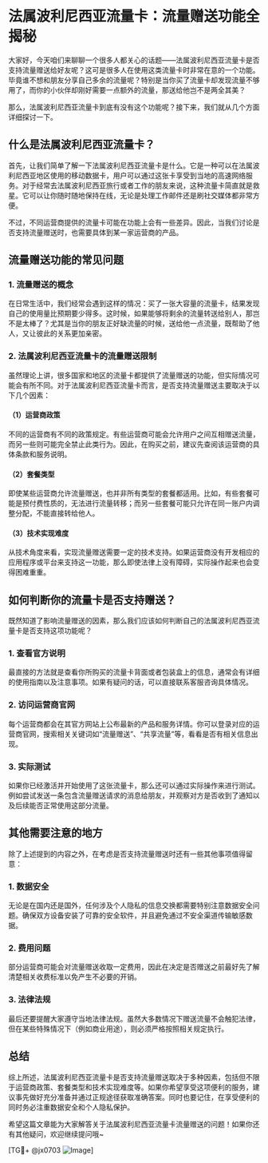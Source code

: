 # 法属波利尼西亚流量卡：流量赠送功能全揭秘

大家好，今天咱们来聊聊一个很多人都关心的话题——法属波利尼西亚流量卡是否支持流量赠送给好友呢？这可是很多人在使用这类流量卡时非常在意的一个功能。毕竟谁不想和朋友分享自己多余的流量呢？特别是当你买了流量卡却发现流量不够用了，而你的小伙伴却刚好需要一点额外的流量，那送给他岂不是两全其美？

那么，法属波利尼西亚流量卡到底有没有这个功能呢？接下来，我们就从几个方面详细探讨一下。

## 什么是法属波利尼西亚流量卡？

首先，让我们简单了解一下法属波利尼西亚流量卡是什么。它是一种可以在法属波利尼西亚地区使用的移动数据卡，用户可以通过这张卡享受到当地的高速网络服务。对于经常去法属波利尼西亚旅行或者工作的朋友来说，这种流量卡简直就是救星。它可以让你随时随地保持在线，无论是处理工作邮件还是刷社交媒体都非常方便。

不过，不同运营商提供的流量卡可能在功能上会有一些差异。因此，当我们讨论是否支持流量赠送时，也需要具体到某一家运营商的产品。

## 流量赠送功能的常见问题

### 1. 流量赠送的概念

在日常生活中，我们经常会遇到这样的情况：买了一张大容量的流量卡，结果发现自己的使用量比预期要少得多。这时候，如果能够将剩余的流量转送给别人，那岂不是太棒了？尤其是当你的朋友正好缺流量的时候，送给他一点流量，既帮助了他人，又让彼此的关系更加亲密。

### 2. 法属波利尼西亚流量卡的流量赠送限制

虽然理论上讲，很多国家和地区的流量卡都提供了流量赠送的功能，但实际情况可能会有所不同。对于法属波利尼西亚流量卡而言，是否支持流量赠送主要取决于以下几个因素：

#### （1）运营商政策

不同的运营商有不同的政策规定。有些运营商可能会允许用户之间互相赠送流量，而另一些则可能完全禁止此类行为。因此，在购买之前，建议先查阅该运营商的具体条款和服务说明。

#### （2）套餐类型

即使某些运营商允许流量赠送，也并非所有类型的套餐都适用。比如，有些套餐可能是预付费性质的，无法进行流量转移；而另一些套餐可能只允许在同一账户内调整分配，不能直接转给他人。

#### （3）技术实现难度

从技术角度来看，实现流量赠送需要一定的技术支持。如果运营商没有开发相应的应用程序或平台来支持这一功能，那么即使法律上没有障碍，实际操作起来也会变得困难重重。

## 如何判断你的流量卡是否支持赠送？

既然知道了影响流量赠送的因素，那么我们应该如何判断自己的法属波利尼西亚流量卡是否支持这项功能呢？

### 1. 查看官方说明

最直接的方法就是查看你所购买的流量卡背面或者包装盒上的信息，通常会有详细的使用指南以及注意事项。如果有疑问的话，可以直接联系客服咨询具体情况。

### 2. 访问运营商官网

每个运营商都会在其官方网站上公布最新的产品和服务详情。你可以登录对应的运营商官网，搜索相关关键词如“流量赠送”、“共享流量”等，看看是否有相关信息出现。

### 3. 实际测试

如果你已经激活并开始使用了这张流量卡，那么还可以通过实际操作来进行测试。例如尝试发送一条包含流量赠送请求的消息给朋友，并观察对方是否收到了通知以及后续能否正常使用这部分流量。

## 其他需要注意的地方

除了上述提到的内容之外，在考虑是否支持流量赠送时还有一些其他事项值得留意：

### 1. 数据安全

无论是在国内还是国外，任何涉及个人隐私的信息交换都需要特别注意数据安全问题。确保双方设备安装了可靠的安全软件，并且避免通过不安全渠道传输敏感数据。

### 2. 费用问题

部分运营商可能会对流量赠送收取一定费用，因此在决定是否赠送之前最好先了解清楚相关收费标准以免产生不必要的开销。

### 3. 法律法规

最后还要提醒大家遵守当地法律法规。虽然大多数情况下赠送流量不会触犯法律，但在某些特殊情况下（例如商业用途），则必须严格按照相关规定执行。

## 总结

综上所述，法属波利尼西亚流量卡是否支持流量赠送取决于多种因素，包括但不限于运营商政策、套餐类型和技术实现难度等。如果你希望享受这项便利的服务，建议事先做好充分准备并通过正规途径获取准确答案。同时也要记住，在享受便利的同时务必注重数据安全和个人隐私保护。

希望这篇文章能为大家解答关于法属波利尼西亚流量卡流量赠送的问题！如果你还有其他疑问，欢迎继续提问哦~

[TG💪+ @jx0703 ![Image](https://github.com/user-attachments/assets/dbca1d08-cadb-493c-b0ec-ad6f7a83f270)]